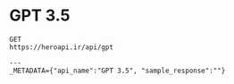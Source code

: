# GPT 3.5

```
GET
https://heroapi.ir/api/gpt

---
_METADATA={"api_name":"GPT 3.5", "sample_response":""}
```

